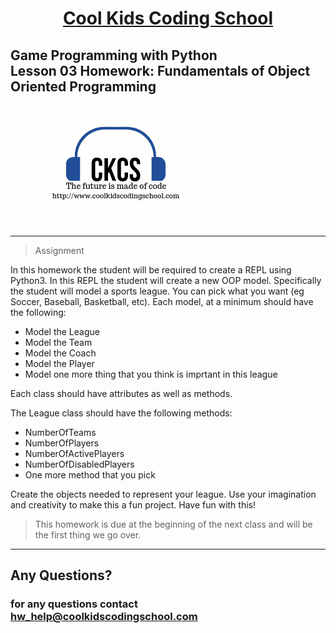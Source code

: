 # <center>**[Cool Kids Coding School](https://www.coolkidscodingschool.com)**</center>

## Game Programming with Python<br> Lesson 03 Homework: Fundamentals of Object Oriented Programming 

![alt text][logo]

[logo]: ./images/ckcslogo.png

---

> Assignment

In this homework the student will be required to create a REPL using Python3. In this REPL the student will create a new OOP model.  Specifically the student will model a sports league.  You can pick what you want (eg Soccer, Baseball, Basketball, etc).  Each model, at a minimum should have the following:
+ Model the League
+ Model the Team
+ Model the Coach
+ Model the Player
+ Model one more thing that you think is imprtant in this league

Each class should have attributes as well as methods.

The League class should have the following methods:

+ NumberOfTeams
+ NumberOfPlayers
+ NumberOfActivePlayers
+ NumberOfDisabledPlayers
+ One more method that you pick

Create the objects needed to represent your league.  Use your imagination and creativity to make this a fun project.  Have fun with this!

> This homework is due at the beginning of the next class and will be the first thing we go over.
---

## **Any Questions?**

### **for any questions contact hw_help@coolkidscodingschool.com**
